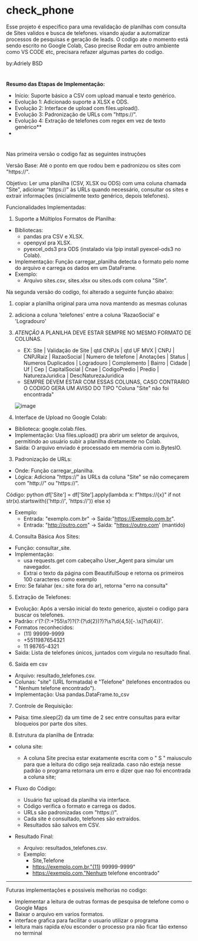 # check_phone
Esse projeto é especifico para uma revalidação de planilhas com consulta de Sites validos e busca de telefones. visando ajudar a automatizar processos de pesquisas e geração de leads.
O codigo ate o momento está sendo escrito no Google Colab, Caso precise Rodar em outro ambiente como VS CODE etc, precisara refazer algumas partes do codigo. 

by:Adriely BSD
#
**Resumo das Etapas de Implementação:**
 - Início: Suporte básico a CSV com upload manual e texto genérico.
 - Evolução 1: Adicionado suporte a XLSX e ODS.
 - Evolução 2: Interface de upload com files.upload().
 - Evolução 3: Padronização de URLs com "https://".
 - Evolução 4: Extração de telefones com regex em vez de texto genérico**
 - 
#
Nas primeira versão o codigo faz as seguintes instruções

Versão Base: Até o ponto em que rodou bem e padronizou os sites com "https://".

Objetivo:
Ler uma planilha (CSV, XLSX ou ODS) com uma coluna chamada "Site", adicionar "https://" às URLs quando necessário, consultar os sites e extrair informações (inicialmente texto genérico, depois telefones).

Funcionalidades Implementadas:
 1. Suporte a Múltiplos Formatos de Planilha:
 - Bibliotecas:
   - pandas pra CSV e XLSX.
   - openpyxl pra XLSX.
   - pyexcel_ods3 pra ODS (instalado via !pip install pyexcel-ods3 no Colab).
 - Implementação: Função carregar_planilha detecta o formato pelo nome do arquivo e carrega os dados em um DataFrame.
 - Exemplo:
    - Arquivo sites.csv, sites.xlsx ou sites.ods com coluna "Site".
      
Na segunda versão do codigo, foi alterado a seguinte função abaixo:
 1. copiar a planilha original para uma nova mantendo as mesmas colunas
 2. adiciona a coluna 'telefones' entre a coluna 'RazaoSocial' e 'Logradouro'
 3. *ATENÇÃO* A PLANILHA DEVE ESTAR SEMPRE NO MESMO FORMATO DE COLUNAS.
    - EX: Site |	Validação de Site |	qtd CNPJs	| qtd UF MVX	| CNPJ |	CNPJRaiz |	RazaoSocial	| Numero de telefone |	Anotações	| Status	| Numeros Duplicados	| Logradouro | Complemento	| Bairro	| Cidade	| Uf	| Cep	| CapitalSocial	| Cnae	| CodigoPredio	| Predio	| NaturezaJuridica | DescNaturezaJuridica
     - SEMPRE DEVEM ESTAR COM ESSAS COLUNAS, CASO CONTRARIO O CODIGO GERA UM AVISO DO TIPO "Coluna "Site" não foi encontrada"

     ![image](https://github.com/user-attachments/assets/37d3dee5-3efc-4af1-9655-de39e1a2af7b)
    
 2. Interface de Upload no Google Colab:
  - Biblioteca: google.colab.files.
  - Implementação: Usa files.upload() pra abrir um seletor de arquivos, permitindo ao usuário subir a planilha diretamente no Colab.
  - Saída: O arquivo enviado é processado em memória com io.BytesIO.
    
 3. Padronização de URLs:
  - Onde: Função carregar_planilha.
  - Lógica: Adiciona "https://" às URLs da coluna "Site" se não começarem com "http://" ou "https://".

Código:
python 
df['Site'] = df['Site'].apply(lambda x: f"https://{x}" if not str(x).startswith(('http://', 'https://')) else x)

- Exemplo:
  - Entrada: "exemplo.com.br" -> Saída:"https://Exemplo.com.br".
  - Entrada: "http://outro.com" -> Saída: "https://outro.com' (mantido)

4. Consulta Básica Aos Sites:
  - Função: consultar_site.
  - Implementação:
    - usa requests.get com cabeçalho User_Agent para simular um navegador.
    - Extrai o texto da página com BeautifulSoup e retorna os primeiros 100 caracteres como exemplo
  - Erro: Se falahar (ex.: site fora do ar), retorna "erro na consulta"

 5. Extração de Telefones:
  - Evolução: Após a versão inicial do texto generico, ajustei o codigo para buscar os telefones.
  - Padrão: r'(?:(?:\+?55\s?)?(?:\(?\d{2}\)?)?\s?\d{4,5}[-.\s]?\d{4})'.
  - Formatos reconhecidos:
      - (11) 99999-9999
      - +5511987654321
      - 11 98765-4321
  - Saida: Lista de telefones únicos, juntados com virgula no resultado final.
 6. Saída em csv
  - Arquivo: resultado_telefones.csv.
  - Colunas: "site" (URL formatada) e "Telefone" (telefones encontrados ou " Nenhum telefone encontrado").
  - Implementação: Usa pandas.DataFrame.to_csv

 7. Controle de Requisição:
  - Paisa: time.sleep(2) da um time de 2 sec entre consultas para evitar bloqueios por parte dos sites.
   
 8. Estrutura da planilha de Entrada:
   - coluna site:
       - A coluna Site precisa estar exatamente escrita com o " S " maiusculo para que a leitura do cdigo seja realizada. caso não esteja nesse padrão o programa retornara um erro e dizer que nao foi encontrada a coluna site;
        
 - Fluxo do Código:
   - Usuário faz upload da planilha via interface.
   - Código verifica o formato e carrega os dados.
   - URLs são padronizadas com "https://".
   - Cada site é consultado, telefones são extraídos.
   - Resultados são salvos em CSV.

 - Resultado Final:
   - Arquivo: resultados_telefones.csv.
   - Exemplo:
     -  Site,Telefone
       - https://exemplo.com.br,"(11) 99999-9999"
       - https://exemplo.com,"Nenhum telefone encontrado"


------------------------------------------------------------------------------------------------------------------------------------------

Futuras implementações e possiveis melhorias no codigo:

  - Implementar a leitura de outras formas de pesquisa de telefone como o Google Maps 
  - Baixar o arquivo em varios formatos.
  - interface grafica para facilitar o usuario utilizar o programa
  - leitura mais rapida e/ou esconder o processo pra não ficar tão extenso no terminal 
  
